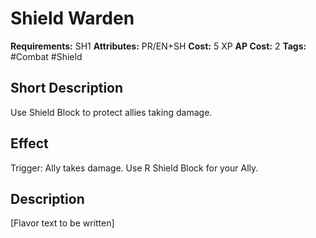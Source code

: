 # Shield Warden

**Requirements:** SH1
**Attributes:** PR/EN+SH
**Cost:** 5 XP
**AP Cost:** 2
**Tags:** #Combat #Shield

## Short Description
Use Shield Block to protect allies taking damage.

## Effect
Trigger: Ally takes damage. Use R Shield Block for your Ally.

## Description
[Flavor text to be written]